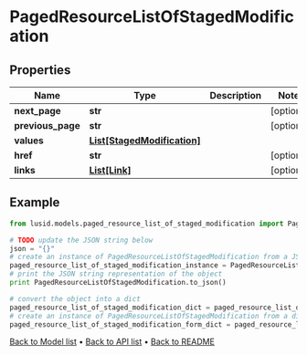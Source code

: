 # PagedResourceListOfStagedModification


## Properties
Name | Type | Description | Notes
------------ | ------------- | ------------- | -------------
**next_page** | **str** |  | [optional] 
**previous_page** | **str** |  | [optional] 
**values** | [**List[StagedModification]**](StagedModification.md) |  | 
**href** | **str** |  | [optional] 
**links** | [**List[Link]**](Link.md) |  | [optional] 

## Example

```python
from lusid.models.paged_resource_list_of_staged_modification import PagedResourceListOfStagedModification

# TODO update the JSON string below
json = "{}"
# create an instance of PagedResourceListOfStagedModification from a JSON string
paged_resource_list_of_staged_modification_instance = PagedResourceListOfStagedModification.from_json(json)
# print the JSON string representation of the object
print PagedResourceListOfStagedModification.to_json()

# convert the object into a dict
paged_resource_list_of_staged_modification_dict = paged_resource_list_of_staged_modification_instance.to_dict()
# create an instance of PagedResourceListOfStagedModification from a dict
paged_resource_list_of_staged_modification_form_dict = paged_resource_list_of_staged_modification.from_dict(paged_resource_list_of_staged_modification_dict)
```
[Back to Model list](../README.md#documentation-for-models) &#8226; [Back to API list](../README.md#documentation-for-api-endpoints) &#8226; [Back to README](../README.md)


